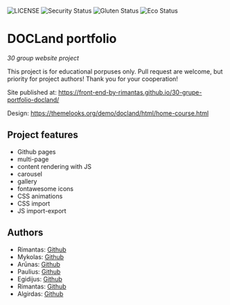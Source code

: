 ![LICENSE](https://img.shields.io/badge/license-MIT-blue.svg?style=flat-square)
![Security Status](https://img.shields.io/security-headers?label=Security&url=https%3A%2F%2Fgithub.com&style=flat-square)
![Gluten Status](https://img.shields.io/badge/Gluten-Free-green.svg)
![Eco Status](https://img.shields.io/badge/ECO-Friendly-green.svg)

# DOCLand portfolio

_30 group website project_

This project is for educational porpuses only. Pull request are welcome, but priority for project authors! Thank you for your cooperation!

Site published at: https://front-end-by-rimantas.github.io/30-grupe-portfolio-docland/

Design: https://themelooks.org/demo/docland/html/home-course.html

## Project features

- Github pages
- multi-page
- content rendering with JS
- carousel
- gallery
- fontawesome icons
- CSS animations
- CSS import
- JS import-export

## Authors

- Rimantas: [Github](https://github.com/belauzas)
- Mykolas: [Github](https://github.com/)
- Arūnas: [Github](https://github.com/musudizainas/)
- Paulius: [Github](https://github.com/Pvaleikis)
- Egidijus: [Github](https://github.com/egidijusguobis)
- Rimantas: [Github](https://github.com/RimantasZiedelis)
- Algirdas: [Github](https://github.com/Algis1978)
